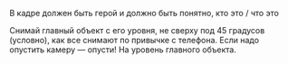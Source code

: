 В кадре должен быть герой и должно быть понятно, кто это / что это

Снимай главный объект с его уровня, не сверху под 45 градусов (условно), как все снимают по привычке с телефона. Если надо опустить камеру — опусти! На уровень главного объекта.

